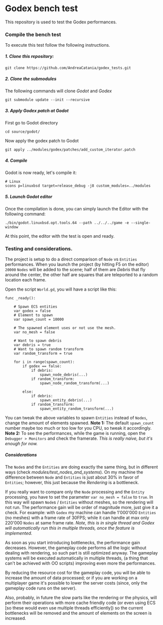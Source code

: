 # Godex bench test

This repository is used to test the Godex performances.

### Compile the bench test
To execute this test follow the following instructions.

##### 1. Clone this repository:
```
git clone https://github.com/AndreaCatania/godex_tests.git 
```

##### 2. Clone the submodules
The following commands will clone _Godot_ and _Godex_
```
git submodule update --init --recursive
```

##### 3. Apply Godex patch at Godot
First go to Godot directory
```
cd source/godot/
```

Now apply the godex patch to Godot
```
git apply ../modules/godex/patches/add_custom_iterator.patch
```

##### 4. Compile
Godot is now ready, let's compile it:
```
# Linux
scons p=linuxbsd target=release_debug -j8 custom_modules=../modules
```

##### 5. Launch Godot editor
Once the compilation is done, you can simply launch the Editor with the following command:
```
./bin/godot.linuxbsd.opt.tools.64 --path ../../../game -e --single-window
```
At this point, the editor with the test is open and ready.


### Testing and considerations.
The project is setup to do a direct comparison of `Node` vs `Entities` performances. When you launch the project (by hitting F5 on the editor) `20000` `Nodes` will be added to the scene; half of them are _Debris_ that fly around the center, the other half are squares that are teleported to a random location each frame.

Open the script `World.gd`, you will have a script like this:
```gdscript
func _ready():

	# Spawn ECS entities
	var godex = false
	# Element to spawn
	var spawn_count = 10000

	# The spawned element uses or not use the mesh. 
	var no_mesh = false

	# Want to spawn debris
	var debris = true
	# Want to spawn random transform
	var random_transform = true

	for i in range(spawn_count):
		if godex == false:
			if debris:
				spawn_node_debris(...)
			if random_transform:
				spawn_node_random_transform(...)

		else:
			if debris:
				spawn_entity_debris(...)
			if random_transform:
				spawn_entity_random_transform(...)
```
You can tweak the above variables to spawn `Entities` instead of `Nodes`, change the amount of elements spawned.
**Note 1:** The default `spawn_count` number maybe too much or too low for you CPU, so tweak it accordingly.
**Note 2:** To see the performances, while the game is running, open the `Debugger > Monitors` and check the framerate. _This is really naive, but it's enough for now._

##### Considerations
The `Node`s and the `Entities` are doing exactly the same thing, but in different ways (check _modules/test_nodes_and_systems_).
On my machine the difference between `Node` and `Entities` is just about 30% in favor of `Entities`; however, this just because the _Rendering_ is a bottleneck.

If you really want to compare only the `Node` processing and the `Entity` processing, you have to set the parameter `var no_mesh = false` to `true`.
In this way will spawn `Node`s / `Entities` without meshes, so the rendering will not run. The performance gain will be order of magnitude more, just give it a check.
For example: with `Godex` my machine can handle 1'000'000 `Entities` (no meshes) with a frame rate of 30FPS; while it can handle at max only 220'000 `Nodes` at same frame rate. _Note, this is in single thread and Godex will automatically run this in multiple threads, once the feature is implemented._

As soon as you start introducing bottlenecks, the performance gain decreases. However, the gameplay code performs all the logic without dealing with rendering, so such part is still optimized anyway. The gameplay systems will be executed automatically in multiple threads, (a thing that can't be achieved with OO scripts) improving even more the performances.

By reducing the resource cost for the gameplay code, you will be able to increase the amount of data processed; or if you are working on a multiplayer game it's possible to lower the server costs (since, only the gameplay code runs on the server).

Also, probably, in future the slow parts like the rendering or the physics, will perform their operations with more cache friendly code (or even using ECS [so these would even use multiple threads efficiently]) so the current bottlenecks will be removed and the amount of elements on the screen is increased.
